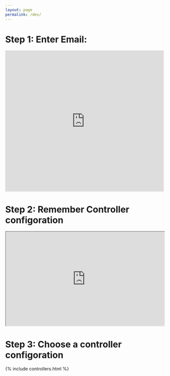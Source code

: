 ```yaml
---
layout: page
permalink: /dev/
---
```

# Step 1: Enter Email:
<iframe src="https://docs.google.com/a/thestudio-liverpool.net/forms/d/e/1FAIpQLSe9VhCVw1P3REHSH7Fj_YGmLY9Z-WYcTQthx-C5As9ZTHA6rg/viewform?embedded=true" width="100%" height="450" frameborder="0" marginheight="0" marginwidth="0">Loading...</iframe>

# Step 2: Remember Controller configoration
<iframe src="https://docs.google.com/a/thestudio-liverpool.net/spreadsheets/d/e/2PACX-1vT1957tZsE7hPucoo4Tf8xR0xZ_r-Gg38VOdW3VW1UxvqILTadfpdqHq1QcFjpP3pQ5Ja8lSNmaW1O4/pubhtml?gid=2082206243&amp;single=true&amp;widget=true&amp;headers=false" width="100%" height="300px"></iframe>

# Step 3: Choose a controller configoration
{% include controllers.html %}
